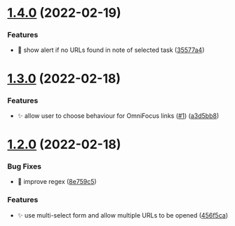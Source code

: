 # [1.4.0](https://github.com/ksalzke/open-url-from-note-omnifocus-plugin/compare/v1.3.0...v1.4.0) (2022-02-19)


### Features

* :lipstick: show alert if no URLs found in note of selected task ([35577a4](https://github.com/ksalzke/open-url-from-note-omnifocus-plugin/commit/35577a4b35ed04fd3bc8dcf40df748abd44f6e65))



# [1.3.0](https://github.com/ksalzke/open-url-from-note-omnifocus-plugin/compare/v1.2.0...v1.3.0) (2022-02-18)


### Features

* ✨ allow user to choose behaviour for OmniFocus links ([#1](https://github.com/ksalzke/open-url-from-note-omnifocus-plugin/issues/1)) ([a3d5bb8](https://github.com/ksalzke/open-url-from-note-omnifocus-plugin/commit/a3d5bb8d31a5d14a57a825d4c237f9c5457d3050))



# [1.2.0](https://github.com/ksalzke/open-url-from-note-omnifocus-plugin/compare/456f5cacc122837396dc920ad1ac54e06403b191...v1.2.0) (2022-02-18)


### Bug Fixes

* :bug: improve regex ([8e759c5](https://github.com/ksalzke/open-url-from-note-omnifocus-plugin/commit/8e759c5edd41ca3c068e2f62a23a0099df79b4e6))


### Features

* :sparkles: use multi-select form and allow multiple URLs to be opened ([456f5ca](https://github.com/ksalzke/open-url-from-note-omnifocus-plugin/commit/456f5cacc122837396dc920ad1ac54e06403b191))



